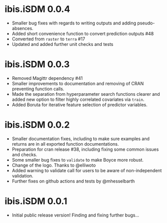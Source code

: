 # ibis.iSDM 0.0.4

* Smaller bug fixes with regards to writing outputs and adding pseudo-absences.
* Added short convenience function to convert prediction outputs #48
* Converted from `raster` to `terra` #17
* Updated and added further unit checks and tests

# ibis.iSDM 0.0.3

* Removed Magittr dependency #41
* Smaller improvements to documentation and removing of CRAN preventing function calls.
* Made the separation from hyperparameter search functions clearer and added new option to filter highly correlated covariates via `train`.
* Added Boruta for iterative feature selection of predictor variables.

# ibis.iSDM 0.0.2

* Smaller documentation fixes, including to make sure examples and returns are in all exported function documentations.
* Preparation for cran release #38, including fixing some common issues and checks.
* Some smaller bug fixes to `validate` to make Boyce more robust.
* Change of the logo. Thanks to @elliwoto 
* Added warning to validate call for users to be aware of non-independent validation.
* Further fixes on github actions and tests by @mhesselbarth

# ibis.iSDM 0.0.1

* Initial public release version! Finding and fixing further bugs... 
